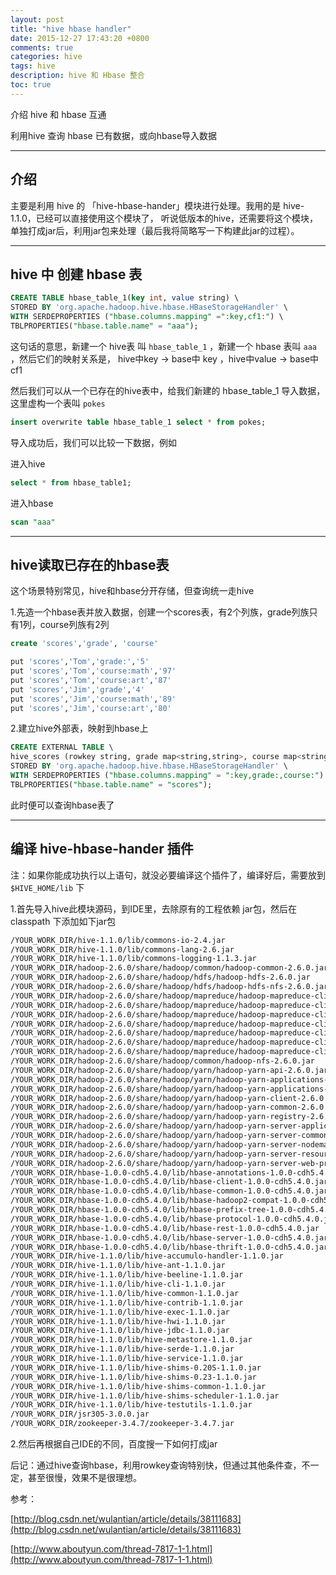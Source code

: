 ```yaml
---
layout: post
title: "hive hbase handler"
date: 2015-12-27 17:43:20 +0800
comments: true
categories: hive
tags: hive
description: hive 和 Hbase 整合
toc: true
---
```


介绍 hive 和 hbase 互通

<!--more-->

利用hive 查询 hbase 已有数据，或向hbase导入数据

---

## 介绍

主要是利用 hive 的 「hive-hbase-hander」模块进行处理。我用的是 hive-1.1.0，已经可以直接使用这个模块了，
听说低版本的hive，还需要将这个模块，单独打成jar后，利用jar包来处理（最后我将简略写一下构建此jar的过程）。

---

## hive 中 创建 hbase 表

``` sql
CREATE TABLE hbase_table_1(key int, value string) \
STORED BY 'org.apache.hadoop.hive.hbase.HBaseStorageHandler' \
WITH SERDEPROPERTIES ("hbase.columns.mapping" =":key,cf1:") \
TBLPROPERTIES("hbase.table.name" = "aaa");
```

这句话的意思，新建一个 hive表 叫 `hbase_table_1` ，新建一个 hbase 表叫 `aaa` ，然后它们的映射关系是，
hive中key -> base中 key ，hive中value -> base中cf1

然后我们可以从一个已存在的hive表中，给我们新建的 hbase_table_1 导入数据，这里虚构一个表叫 `pokes`

``` sql
insert overwrite table hbase_table_1 select * from pokes;
```

导入成功后，我们可以比较一下数据，例如

进入hive

``` sql
select * from hbase_table1;
```

进入hbase

``` sql
scan "aaa"
```

---

##  hive读取已存在的hbase表

这个场景特别常见，hive和hbase分开存储，但查询统一走hive

1.先造一个hbase表并放入数据，创建一个scores表，有2个列族，grade列族只有1列，course列族有2列

``` sql
create 'scores','grade', 'course'

put 'scores','Tom','grade:','5'
put 'scores','Tom','course:math','97'
put 'scores','Tom','course:art','87'
put 'scores','Jim','grade','4'
put 'scores','Jim','course:math','89'
put 'scores','Jim','course:art','80'
```

2.建立hive外部表，映射到hbase上

``` sql
CREATE EXTERNAL TABLE \
hive_scores (rowkey string, grade map<string,string>, course map<string,string>) \
STORED BY 'org.apache.hadoop.hive.hbase.HBaseStorageHandler' \
WITH SERDEPROPERTIES ("hbase.columns.mapping" = ":key,grade:,course:") \
TBLPROPERTIES("hbase.table.name" = "scores");
```

此时便可以查询hbase表了

---

## 编译 hive-hbase-hander 插件

注：如果你能成功执行以上语句，就没必要编译这个插件了，编译好后，需要放到 `$HIVE_HOME/lib` 下

1.首先导入hive此模块源码，到IDE里，去除原有的工程依赖 jar包，然后在 classpath 下添加如下jar包

``` bash
/YOUR_WORK_DIR/hive-1.1.0/lib/commons-io-2.4.jar
/YOUR_WORK_DIR/hive-1.1.0/lib/commons-lang-2.6.jar
/YOUR_WORK_DIR/hive-1.1.0/lib/commons-logging-1.1.3.jar
/YOUR_WORK_DIR/hadoop-2.6.0/share/hadoop/common/hadoop-common-2.6.0.jar
/YOUR_WORK_DIR/hadoop-2.6.0/share/hadoop/hdfs/hadoop-hdfs-2.6.0.jar
/YOUR_WORK_DIR/hadoop-2.6.0/share/hadoop/hdfs/hadoop-hdfs-nfs-2.6.0.jar
/YOUR_WORK_DIR/hadoop-2.6.0/share/hadoop/mapreduce/hadoop-mapreduce-client-app-2.6.0.jar
/YOUR_WORK_DIR/hadoop-2.6.0/share/hadoop/mapreduce/hadoop-mapreduce-client-common-2.6.0.jar
/YOUR_WORK_DIR/hadoop-2.6.0/share/hadoop/mapreduce/hadoop-mapreduce-client-core-2.6.0.jar
/YOUR_WORK_DIR/hadoop-2.6.0/share/hadoop/mapreduce/hadoop-mapreduce-client-hs-2.6.0.jar
/YOUR_WORK_DIR/hadoop-2.6.0/share/hadoop/mapreduce/hadoop-mapreduce-client-hs-plugins-2.6.0.jar
/YOUR_WORK_DIR/hadoop-2.6.0/share/hadoop/mapreduce/hadoop-mapreduce-client-jobclient-2.6.0.jar
/YOUR_WORK_DIR/hadoop-2.6.0/share/hadoop/mapreduce/hadoop-mapreduce-client-shuffle-2.6.0.jar
/YOUR_WORK_DIR/hadoop-2.6.0/share/hadoop/common/hadoop-nfs-2.6.0.jar
/YOUR_WORK_DIR/hadoop-2.6.0/share/hadoop/yarn/hadoop-yarn-api-2.6.0.jar
/YOUR_WORK_DIR/hadoop-2.6.0/share/hadoop/yarn/hadoop-yarn-applications-distributedshell-2.6.0.jar
/YOUR_WORK_DIR/hadoop-2.6.0/share/hadoop/yarn/hadoop-yarn-applications-unmanaged-am-launcher-2.6.0.jar
/YOUR_WORK_DIR/hadoop-2.6.0/share/hadoop/yarn/hadoop-yarn-client-2.6.0.jar
/YOUR_WORK_DIR/hadoop-2.6.0/share/hadoop/yarn/hadoop-yarn-common-2.6.0.jar
/YOUR_WORK_DIR/hadoop-2.6.0/share/hadoop/yarn/hadoop-yarn-registry-2.6.0.jar
/YOUR_WORK_DIR/hadoop-2.6.0/share/hadoop/yarn/hadoop-yarn-server-applicationhistoryservice-2.6.0.jar
/YOUR_WORK_DIR/hadoop-2.6.0/share/hadoop/yarn/hadoop-yarn-server-common-2.6.0.jar
/YOUR_WORK_DIR/hadoop-2.6.0/share/hadoop/yarn/hadoop-yarn-server-nodemanager-2.6.0.jar
/YOUR_WORK_DIR/hadoop-2.6.0/share/hadoop/yarn/hadoop-yarn-server-resourcemanager-2.6.0.jar
/YOUR_WORK_DIR/hadoop-2.6.0/share/hadoop/yarn/hadoop-yarn-server-web-proxy-2.6.0.jar
/YOUR_WORK_DIR/hbase-1.0.0-cdh5.4.0/lib/hbase-annotations-1.0.0-cdh5.4.0.jar
/YOUR_WORK_DIR/hbase-1.0.0-cdh5.4.0/lib/hbase-client-1.0.0-cdh5.4.0.jar
/YOUR_WORK_DIR/hbase-1.0.0-cdh5.4.0/lib/hbase-common-1.0.0-cdh5.4.0.jar
/YOUR_WORK_DIR/hbase-1.0.0-cdh5.4.0/lib/hbase-hadoop2-compat-1.0.0-cdh5.4.0.jar
/YOUR_WORK_DIR/hbase-1.0.0-cdh5.4.0/lib/hbase-prefix-tree-1.0.0-cdh5.4.0.jar
/YOUR_WORK_DIR/hbase-1.0.0-cdh5.4.0/lib/hbase-protocol-1.0.0-cdh5.4.0.jar
/YOUR_WORK_DIR/hbase-1.0.0-cdh5.4.0/lib/hbase-rest-1.0.0-cdh5.4.0.jar
/YOUR_WORK_DIR/hbase-1.0.0-cdh5.4.0/lib/hbase-server-1.0.0-cdh5.4.0.jar
/YOUR_WORK_DIR/hbase-1.0.0-cdh5.4.0/lib/hbase-thrift-1.0.0-cdh5.4.0.jar
/YOUR_WORK_DIR/hive-1.1.0/lib/hive-accumulo-handler-1.1.0.jar
/YOUR_WORK_DIR/hive-1.1.0/lib/hive-ant-1.1.0.jar
/YOUR_WORK_DIR/hive-1.1.0/lib/hive-beeline-1.1.0.jar
/YOUR_WORK_DIR/hive-1.1.0/lib/hive-cli-1.1.0.jar
/YOUR_WORK_DIR/hive-1.1.0/lib/hive-common-1.1.0.jar
/YOUR_WORK_DIR/hive-1.1.0/lib/hive-contrib-1.1.0.jar
/YOUR_WORK_DIR/hive-1.1.0/lib/hive-exec-1.1.0.jar
/YOUR_WORK_DIR/hive-1.1.0/lib/hive-hwi-1.1.0.jar
/YOUR_WORK_DIR/hive-1.1.0/lib/hive-jdbc-1.1.0.jar
/YOUR_WORK_DIR/hive-1.1.0/lib/hive-metastore-1.1.0.jar
/YOUR_WORK_DIR/hive-1.1.0/lib/hive-serde-1.1.0.jar
/YOUR_WORK_DIR/hive-1.1.0/lib/hive-service-1.1.0.jar
/YOUR_WORK_DIR/hive-1.1.0/lib/hive-shims-0.20S-1.1.0.jar
/YOUR_WORK_DIR/hive-1.1.0/lib/hive-shims-0.23-1.1.0.jar
/YOUR_WORK_DIR/hive-1.1.0/lib/hive-shims-common-1.1.0.jar
/YOUR_WORK_DIR/hive-1.1.0/lib/hive-shims-scheduler-1.1.0.jar
/YOUR_WORK_DIR/hive-1.1.0/lib/hive-testutils-1.1.0.jar
/YOUR_WORK_DIR/jsr305-3.0.0.jar
/YOUR_WORK_DIR/zookeeper-3.4.7/zookeeper-3.4.7.jar
```

2.然后再根据自己IDE的不同，百度搜一下如何打成jar

后记：通过hive查询hbase，利用rowkey查询特别快，但通过其他条件查，不一定，甚至很慢，效果不是很理想。

参考：

[http://blog.csdn.net/wulantian/article/details/38111683](http://blog.csdn.net/wulantian/article/details/38111683)

[http://www.aboutyun.com/thread-7817-1-1.html](http://www.aboutyun.com/thread-7817-1-1.html)
